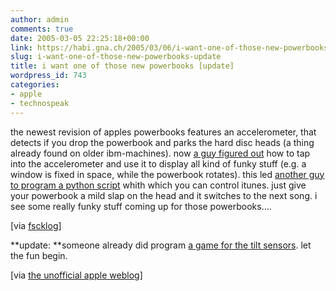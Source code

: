 ```yaml
---
author: admin
comments: true
date: 2005-03-05 22:25:18+00:00
link: https://habi.gna.ch/2005/03/06/i-want-one-of-those-new-powerbooks-update/
slug: i-want-one-of-those-new-powerbooks-update
title: i want one of those new powerbooks [update]
wordpress_id: 743
categories:
- apple
- technospeak
---
```



the newest revision of apples powerbooks features an accelerometer, that detects if you drop the powerbook and parks the hard disc heads (a thing already found on older ibm-machines). now [a guy figured out](http://www.kernelthread.com/software/ams/) how to tap into the accelerometer and use it to display all kind of funky stuff (e.g. a window is fixed in space, while the powerbook rotates). this led [another guy to program a python script](http://interconnected.org/home/2005/03/04/apples_powerbook) whith which you can control itunes. just give your powerbook a mild slap on the head and it switches to the next song. i see some really funky stuff coming up for those powerbooks....



[via [fscklog](http://www.fscklog.com/2005/03/samstagsmacoram.html)]



**update: **someone already did program [a game for the tilt sensors](http://www.balooba.se/baloobasoftware/texts/bubblegym.htm). let the fun begin.



[via [the unofficial apple weblog](http://apple.weblogsinc.com/entry/1234000623034857/)]

